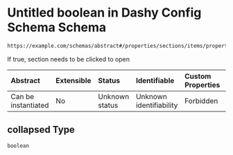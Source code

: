 # Untitled boolean in Dashy Config Schema Schema

```txt
https://example.com/schemas/abstract#/properties/sections/items/properties/displayData/properties/collapsed
```

If true, section needs to be clicked to open

| Abstract            | Extensible | Status         | Identifiable            | Custom Properties | Additional Properties | Access Restrictions | Defined In                                                                             |
| :------------------ | :--------- | :------------- | :---------------------- | :---------------- | :-------------------- | :------------------ | :------------------------------------------------------------------------------------- |
| Can be instantiated | No         | Unknown status | Unknown identifiability | Forbidden         | Allowed               | none                | [dashy-config.schema.json*](../../out/dashy-config.schema.json "open original schema") |

## collapsed Type

`boolean`
